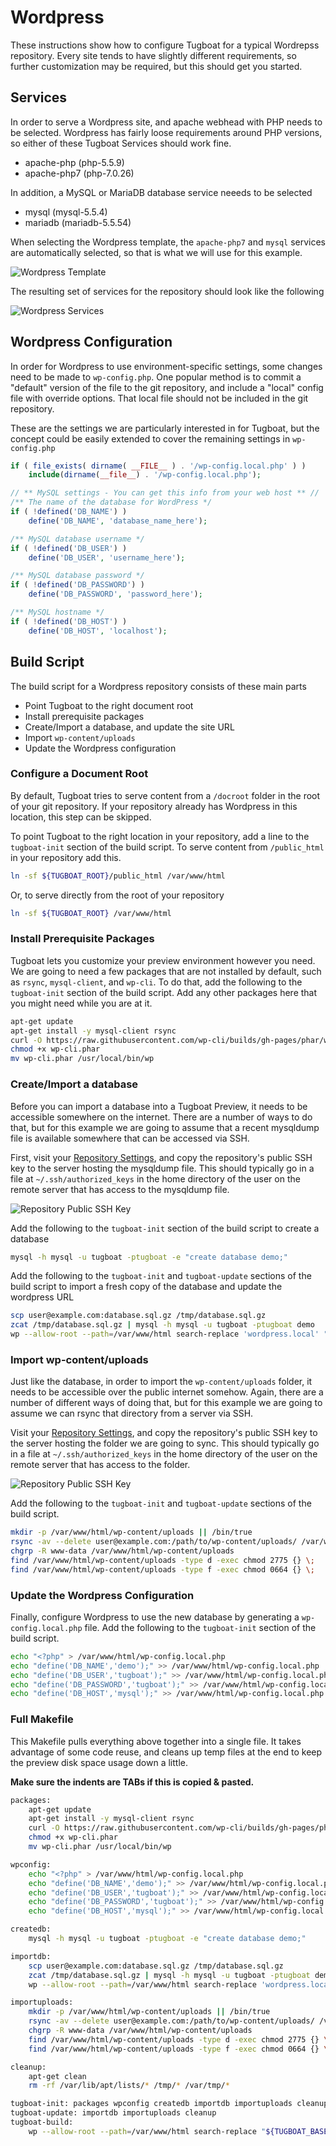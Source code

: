 # Wordpress

These instructions show how to configure Tugboat for a typical Wordrepss
repository. Every site tends to have slightly different requirements, so
further customization may be required, but this should get you started.

## Services

In order to serve a Wordpress site, and apache webhead with PHP needs to be
selected. Wordpress has fairly loose requirements around PHP versions, so
either of these Tugboat Services should work fine.

* apache-php (php-5.5.9)
* apache-php7 (php-7.0.26)

In addition, a MySQL or MariaDB database service neeeds to be selected

* mysql (mysql-5.5.4)
* mariadb (mariadb-5.5.54)

When selecting the Wordpress template, the `apache-php7` and `mysql` services
are automatically selected, so that is what we will use for this example.

![Wordpress Template](_images/wordpress-template.png)

The resulting set of services for the repository should look like the following

![Wordpress Services](_images/wordpress-services.png)

## Wordpress Configuration

In order for Wordpress to use environment-specific settings, some changes need
to be made to `wp-config.php`. One popular method is to commit a "default"
version of the file to the git repository, and include a "local" config file
with override options. That local file should not be included in the git
repository.

These are the settings we are particularly interested in for Tugboat, but the
concept could be easily extended to cover the remaining settings in
`wp-config.php`

```php
if ( file_exists( dirname( __FILE__ ) . '/wp-config.local.php' ) )
    include(dirname(__file__) . '/wp-config.local.php');

// ** MySQL settings - You can get this info from your web host ** //
/** The name of the database for WordPress */
if ( !defined('DB_NAME') )
    define('DB_NAME', 'database_name_here');

/** MySQL database username */
if ( !defined('DB_USER') )
    define('DB_USER', 'username_here');

/** MySQL database password */
if ( !defined('DB_PASSWORD') )
    define('DB_PASSWORD', 'password_here');

/** MySQL hostname */
if ( !defined('DB_HOST') )
    define('DB_HOST', 'localhost');
```

## Build Script

The build script for a Wordpress repository consists of these main parts

* Point Tugboat to the right document root
* Install prerequisite packages
* Create/Import a database, and update the site URL
* Import `wp-content/uploads`
* Update the Wordpress configuration

### Configure a Document Root

By default, Tugboat tries to serve content from a `/docroot` folder in the root
of your git repository. If your repository already has Wordpress in this
location, this step can be skipped.

To point Tugboat to the right location in your repository, add a line to the
`tugboat-init` section of the build script. To serve content from `/public_html`
in your repository add this.


```sh
ln -sf ${TUGBOAT_ROOT}/public_html /var/www/html
```

Or, to serve directly from the root of your repository

```sh
ln -sf ${TUGBOAT_ROOT} /var/www/html
```

### Install Prerequisite Packages

Tugboat lets you customize your preview environment however you need. We are
going to need a few packages that are not installed by default, such as `rsync`,
`mysql-client`, and `wp-cli`. To do that, add the following to the
`tugboat-init` section of the build script. Add any other packages here that you
might need while you are at it.

```sh
apt-get update
apt-get install -y mysql-client rsync
curl -O https://raw.githubusercontent.com/wp-cli/builds/gh-pages/phar/wp-cli.phar
chmod +x wp-cli.phar
mv wp-cli.phar /usr/local/bin/wp
```

### Create/Import a database

Before you can import a database into a Tugboat Preview, it needs to be
accessible somewhere on the internet. There are a number of ways to do that, but
for this example we are going to assume that a recent mysqldump file is
available somewhere that can be accessed via SSH.

First, visit your [Repository
Settings](../tugboat-dashboard/repository/dashboard/index.md), and copy the
repository's public SSH key to the server hosting the mysqldump file. This
should typically go in a file at `~/.ssh/authorized_keys` in the home directory
of the user on the remote server that has access to the mysqldump file.

![Repository Public SSH Key](_images/repo-public-key.png)

Add the following to the `tugboat-init` section of the build script to create a
database

```sh
mysql -h mysql -u tugboat -ptugboat -e "create database demo;"
```

Add the following  to the `tugboat-init` and `tugboat-update` sections of the
build script to import a fresh copy of the database and update the wordpress
URL

```sh
scp user@example.com:database.sql.gz /tmp/database.sql.gz
zcat /tmp/database.sql.gz | mysql -h mysql -u tugboat -ptugboat demo
wp --allow-root --path=/var/www/html search-replace 'wordpress.local' "${TUGBOAT_PREVIEW}-${TUGBOAT_TOKEN}.${TUGBOAT_DOMAIN}" --skip-columns=guid
```

### Import wp-content/uploads

Just like the database, in order to import the `wp-content/uploads` folder, it
needs to be accessible over the public internet somehow. Again, there are a
number of different ways of doing that, but for this example we are going to
assume we can rsync that directory from a server via SSH.

Visit your [Repository
Settings](../tugboat-dashboard/repository/dashboard/index.md), and copy the
repository's public SSH key to the server hosting the folder we are going to
sync. This should typically go in a file at `~/.ssh/authorized_keys` in the home
directory of the user on the remote server that has access to the folder.

![Repository Public SSH Key](_images/repo-public-key.png)

Add the following to the `tugboat-init` and `tugboat-update` sections of the
build script.

```sh
mkdir -p /var/www/html/wp-content/uploads || /bin/true
rsync -av --delete user@example.com:/path/to/wp-content/uploads/ /var/www/html/wp-content/uploads/
chgrp -R www-data /var/www/html/wp-content/uploads
find /var/www/html/wp-content/uploads -type d -exec chmod 2775 {} \;
find /var/www/html/wp-content/uploads -type f -exec chmod 0664 {} \;
```

### Update the Wordpress Configuration

Finally, configure Wordpress to use the new database by generating a
`wp-config.local.php` file. Add the following to the `tugboat-init` section of
the build script.

```sh
echo "<?php" > /var/www/html/wp-config.local.php
echo "define('DB_NAME','demo');" >> /var/www/html/wp-config.local.php
echo "define('DB_USER','tugboat');" >> /var/www/html/wp-config.local.php
echo "define('DB_PASSWORD','tugboat');" >> /var/www/html/wp-config.local.php
echo "define('DB_HOST','mysql');" >> /var/www/html/wp-config.local.php
```

### Full Makefile

This Makefile pulls everything above together into a single file. It takes
advantage of some code reuse, and cleans up temp files at the end to keep the
preview disk space usage down a little.

**Make sure the indents are TABs if this is copied & pasted.**

```sh
packages:
    apt-get update
    apt-get install -y mysql-client rsync
    curl -O https://raw.githubusercontent.com/wp-cli/builds/gh-pages/phar/wp-cli.phar
    chmod +x wp-cli.phar
    mv wp-cli.phar /usr/local/bin/wp

wpconfig:
    echo "<?php" > /var/www/html/wp-config.local.php
    echo "define('DB_NAME','demo');" >> /var/www/html/wp-config.local.php
    echo "define('DB_USER','tugboat');" >> /var/www/html/wp-config.local.php
    echo "define('DB_PASSWORD','tugboat');" >> /var/www/html/wp-config.local.php
    echo "define('DB_HOST','mysql');" >> /var/www/html/wp-config.local.php

createdb:
    mysql -h mysql -u tugboat -ptugboat -e "create database demo;"

importdb:
    scp user@example.com:database.sql.gz /tmp/database.sql.gz
    zcat /tmp/database.sql.gz | mysql -h mysql -u tugboat -ptugboat demo
    wp --allow-root --path=/var/www/html search-replace 'wordpress.local' "${TUGBOAT_PREVIEW}-${TUGBOAT_TOKEN}.${TUGBOAT_DOMAIN}" --skip-columns=guid

importuploads:
    mkdir -p /var/www/html/wp-content/uploads || /bin/true
    rsync -av --delete user@example.com:/path/to/wp-content/uploads/ /var/www/html/wp-content/uploads/
    chgrp -R www-data /var/www/html/wp-content/uploads
    find /var/www/html/wp-content/uploads -type d -exec chmod 2775 {} \;
    find /var/www/html/wp-content/uploads -type f -exec chmod 0664 {} \;

cleanup:
    apt-get clean
    rm -rf /var/lib/apt/lists/* /tmp/* /var/tmp/*

tugboat-init: packages wpconfig createdb importdb importuploads cleanup
tugboat-update: importdb importuploads cleanup
tugboat-build:
    wp --allow-root --path=/var/www/html search-replace "${TUGBOAT_BASE_PREVIEW}-${TUGBOAT_BASE_PREVIEW_TOKEN}.${TUGBOAT_DOMAIN}" "${TUGBOAT_PREVIEW}-${TUGBOAT_TOKEN}.${TUGBOAT_DOMAIN}" --skip-columns=guid
```
